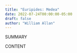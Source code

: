 ```yaml
---
title: "Euripides: Medea"
date: 2022-07-24T00:00:00-05:00
draft: false
author: "William Allan"
---
```


SUMMARY

<!--more-->

CONTENT